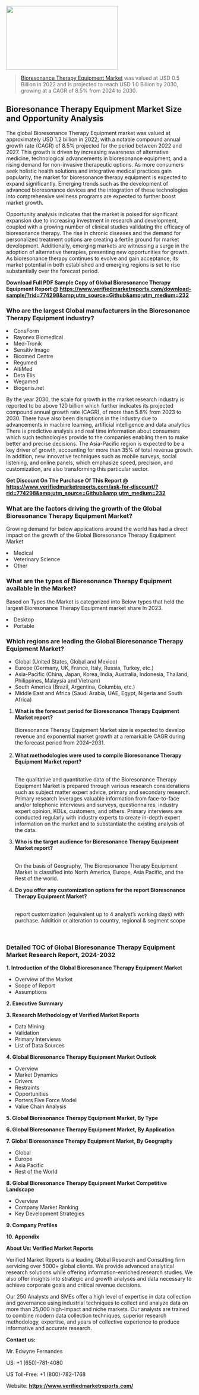 
<img src="https://ffe5etoiles.com/wp-content/uploads/2024/12/MST1-300x171.png" alt="" width="300" height="171" class="alignnone size-medium wp-image-20088" /><blockquote><p><p><a href="https://www.verifiedmarketreports.com/download-sample/?rid=774298&utm_source=Github&utm_medium=232" target="_blank">Bioresonance Therapy Equipment Market</a> was valued at USD 0.5 Billion in 2022 and is projected to reach USD 1.0 Billion by 2030, growing at a CAGR of 8.5% from 2024 to 2030.</p></blockquote><p><h2>Bioresonance Therapy Equipment Market Size and Opportunity Analysis</h2><p>The global Bioresonance Therapy Equipment market was valued at approximately USD 1.2 billion in 2022, with a notable compound annual growth rate (CAGR) of 8.5% projected for the period between 2022 and 2027. This growth is driven by increasing awareness of alternative medicine, technological advancements in bioresonance equipment, and a rising demand for non-invasive therapeutic options. As more consumers seek holistic health solutions and integrative medical practices gain popularity, the market for bioresonance therapy equipment is expected to expand significantly. Emerging trends such as the development of advanced bioresonance devices and the integration of these technologies into comprehensive wellness programs are expected to further boost market growth.</p><p>Opportunity analysis indicates that the market is poised for significant expansion due to increasing investment in research and development, coupled with a growing number of clinical studies validating the efficacy of bioresonance therapy. The rise in chronic diseases and the demand for personalized treatment options are creating a fertile ground for market development. Additionally, emerging markets are witnessing a surge in the adoption of alternative therapies, presenting new opportunities for growth. As bioresonance therapy continues to evolve and gain acceptance, its market potential in both established and emerging regions is set to rise substantially over the forecast period.</p></p><p class=""><strong>Download Full PDF Sample Copy of Global Bioresonance Therapy Equipment Report @ <a href="https://www.verifiedmarketreports.com/download-sample/?rid=774298&amp;utm_source=Github&amp;utm_medium=232" target="_blank">https://www.verifiedmarketreports.com/download-sample/?rid=774298&amp;utm_source=Github&amp;utm_medium=232</a></strong></p><h3 id="" class="">Who are the largest Global manufacturers in the Bioresonance Therapy Equipment industry?</h3><p><li>ConsForm</li><li> Rayonex Biomedical</li><li> Med-Tronik</li><li> Sensitiv Imago</li><li> Bicomed Centre</li><li> Regumed</li><li> AltiMed</li><li> Deta Elis</li><li> Wegamed</li><li> Biogenis.net</li></p><div class=""><div class="" dir="" data-message-author-role="" data-message-id="" data-message-model-slug=""><div class=""><div class=""><div class=""><div class="" dir="" data-message-author-role="" data-message-id="" data-message-model-slug=""><div class=""><div class=""><p>By the year 2030, the scale for growth in the market research industry is reported to be above 120 billion which further indicates its projected compound annual growth rate (CAGR), of more than 5.8% from 2023 to 2030. There have also been disruptions in the industry due to advancements in machine learning, artificial intelligence and data analytics There is predictive analysis and real time information about consumers which such technologies provide to the companies enabling them to make better and precise decisions. The Asia-Pacific region is expected to be a key driver of growth, accounting for more than 35% of total revenue growth. In addition, new innovative techniques such as mobile surveys, social listening, and online panels, which emphasize speed, precision, and customization, are also transforming this particular sector.</p><p><strong>Get Discount On The Purchase Of This Report @&nbsp; <a href="https://www.verifiedmarketreports.com/ask-for-discount/?rid=774298&amp;utm_source=Github&amp;utm_medium=232" target="_blank">https://www.verifiedmarketreports.com/ask-for-discount/?rid=774298&amp;utm_source=Github&amp;utm_medium=232</a></strong></p></div></div></div></div></div></div></div></div><h3 id="" class="">What are the factors driving the growth of the Global Bioresonance Therapy Equipment Market?</h3><p id="" class="">Growing demand for below applications around the world has had a direct impact on the growth of the Global Bioresonance Therapy Equipment Market</p><p id="" class=""><li>Medical</li><li> Veterinary Science</li><li> Other</li></p><h3 id="" class="">What are the types of Bioresonance Therapy Equipment available in the Market?</h3><p id="" class="">Based on Types the Market is categorized into Below types that held the largest Bioresonance Therapy Equipment market share In 2023.</p><p id="" class=""><li>Desktop</li><li> Portable</li></p><h3 id="" class="">Which regions are leading the Global Bioresonance Therapy Equipment Market?</h3><ul><li>Global (United States, Global and Mexico)</li><li>Europe (Germany, UK, France, Italy, Russia, Turkey, etc.)</li><li>Asia-Pacific (China, Japan, Korea, India, Australia, Indonesia, Thailand, Philippines, Malaysia and Vietnam)</li><li>South America (Brazil, Argentina, Columbia, etc.)</li><li>Middle East and Africa (Saudi Arabia, UAE, Egypt, Nigeria and South Africa)</li></ul><p><ol><li><strong>What is the forecast period for Bioresonance Therapy Equipment Market report?<br /></strong><br /><span data-sheets-root="1" data-sheets-value="{&quot;1&quot;:2,&quot;2&quot;:&quot;XXXX size is expected to develop revenue and exponential market growth at a remarkable CAGR during the forecast period from 2024&ndash;2030.&quot;}" data-sheets-userformat="{&quot;2&quot;:12674,&quot;4&quot;:{&quot;1&quot;:2,&quot;2&quot;:16776960},&quot;10&quot;:2,&quot;11&quot;:0,&quot;15&quot;:&quot;Arial&quot;,&quot;16&quot;:12}">Bioresonance Therapy Equipment Market size is expected to develop revenue and exponential market growth at a remarkable CAGR during the forecast period from 2024&ndash;2031.</span><br /><br /></li><li><strong>What methodologies were used to compile Bioresonance Therapy Equipment Market report?<br /><br /></strong><p>The qualitative and quantitative data of the&nbsp;Bioresonance Therapy Equipment Market is prepared through various research considerations such as subject matter expert advice, primary and secondary research. Primary research leverages valuable information from face-to-face and/or telephonic interviews and surveys, questionnaires, industry expert opinion, KOLs, customers, and others. Primary interviews are conducted regularly with industry experts to create in-depth expert information on the market and to substantiate the existing analysis of the data.&nbsp;</p></li><li><strong>Who is the target audience for Bioresonance Therapy Equipment Market report?<br /><br /></strong><p>On the basis of Geography, The&nbsp;Bioresonance Therapy Equipment Market is classified into North America, Europe, Asia Pacific, and the Rest of the world.</p></li><li><strong>Do you offer any customization options for the report Bioresonance Therapy Equipment Market?<br /><br /></strong><p>report customization (equivalent up to 4 analyst&rsquo;s working days) with purchase. Addition or alteration to country, regional &amp; segment scope</p><p>&nbsp;</p></li></ol></p><h3 id="" class="">Detailed TOC of Global Bioresonance Therapy Equipment Market Research Report, 2024-2032</h3><p id="" class=""><strong>1. Introduction of the Global Bioresonance Therapy Equipment Market</strong></p><ul><li>Overview of the Market</li><li>Scope of Report</li><li>Assumptions</li></ul><p id="" class=""><strong>2. Executive Summary</strong></p><p id="" class=""><strong>3. Research Methodology of&nbsp;Verified Market Reports</strong></p><ul><li>Data Mining</li><li>Validation</li><li>Primary Interviews</li><li>List of Data Sources</li></ul><p id="" class=""><strong>4. Global Bioresonance Therapy Equipment Market Outlook</strong></p><ul><li>Overview</li><li>Market Dynamics</li><li>Drivers</li><li>Restraints</li><li>Opportunities</li><li>Porters Five Force Model</li><li>Value Chain Analysis</li></ul><p id="" class=""><strong>5. Global Bioresonance Therapy Equipment Market, By&nbsp;Type</strong></p><p id="" class=""><strong>6. Global Bioresonance Therapy Equipment Market, By Application</strong></p><p id="" class=""><strong>7. Global Bioresonance Therapy Equipment Market, By Geography</strong></p><ul><li>Global</li><li>Europe</li><li>Asia Pacific</li><li>Rest of the World</li></ul><p id="" class=""><strong>8. Global Bioresonance Therapy Equipment Market Competitive Landscape</strong></p><ul><li>Overview</li><li>Company Market Ranking</li><li>Key Development Strategies</li></ul><p id="" class=""><strong>9. Company Profiles</strong></p><p id="" class=""><strong>10. Appendix</strong></p><p id="" class=""><strong>About Us: Verified Market Reports</strong></p><p id="" class="">Verified Market Reports is a leading Global Research and Consulting firm servicing over 5000+ global clients. We provide advanced analytical research solutions while offering information-enriched research studies. We also offer insights into strategic and growth analyses and data necessary to achieve corporate goals and critical revenue decisions.</p><p id="" class="">Our 250 Analysts and SMEs offer a high level of expertise in data collection and governance using industrial techniques to collect and analyze data on more than 25,000 high-impact and niche markets. Our analysts are trained to combine modern data collection techniques, superior research methodology, expertise, and years of collective experience to produce informative and accurate research.</p><p id="" class=""><strong>Contact us:</strong></p><p id="" class="">Mr. Edwyne Fernandes</p><p id="" class="">US: +1 (650)-781-4080</p><p id="" class="">US Toll-Free: +1 (800)-782-1768</p><p id="" class="">Website: <a target="" data-test-app-aware-link=""><strong>https://www.verifiedmarketreports.com/</strong></a></p>
